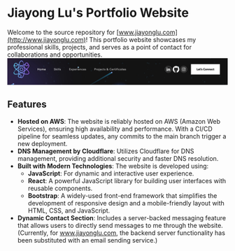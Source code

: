 # Jiayong Lu's Portfolio Website

Welcome to the source repository for [www.jiayonglu.com](http://www.jiayonglu.com)! This portfolio website showcases my professional skills, projects, and serves as a point of contact for collaborations and opportunities.
![Jiayong Lu's Portfolio](/Portfolio_website.jpg "Jiayong Lu's Portfolio")
## Features

- **Hosted on AWS**: The website is reliably hosted on AWS (Amazon Web Services), ensuring high availability and performance. With a CI/CD pipeline for seamless updates, any commits to the main branch trigger a new deployment.
- **DNS Management by Cloudflare**: Utilizes Cloudflare for DNS management, providing additional security and faster DNS resolution.
- **Built with Modern Technologies**: The website is developed using:
  - **JavaScript**: For dynamic and interactive user experience.
  - **React**: A powerful JavaScript library for building user interfaces with reusable components.
  - **Bootstrap**: A widely-used front-end framework that simplifies the development of responsive design and a mobile-friendly layout with HTML, CSS, and JavaScript.
- **Dynamic Contact Section**: Includes a server-backed messaging feature that allows users to directly send messages to me through the website. (Currently, for www.jiayonglu.com, the backend server functionality has been substituted with an email sending service.)

